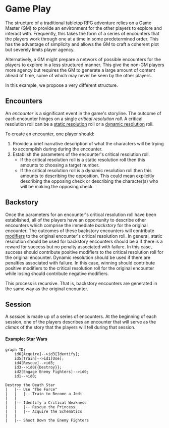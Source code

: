# Game Play
The structure of a traditional tabletop RPG adventure relies on a Game Master (GM) to provide an environment for the other players to explore and interact with.
Frequently, this takes the form of a series of encounters that the players work through one at a time in some predetermined order. This has the advantage of simplicity and allows the GM to craft a coherent plot but severely limits player agency.  

Alternatively, a GM might prepare a network of possible encounters for the players to explore in a less structured manner. This give the non-GM players more agency but requires the GM to generate a large amount of content ahead of time, some of which may never be seen by the other players.

In this example, we propose a very different structure.  

## Encounters
An _encounter_ is a significant event in the game's storyline. The outcome of each encounter hinges on a single _critical resolution roll_.  A critical resolution roll can be a
[static resolution](README.md#static-resolution)
roll or a
[dynamic resolution](README.md#dynamic-resolution)
roll.

To create an encounter, one player should:
   1. Provide a brief narrative description of what the characters will be trying to accomplish during during the encounter.
   2. Establish the parameters of the encounter's critical resolution roll.
      * If the critical resolution roll is a static resolution roll then this amounts to choosing a target number.
      * If the critical resolution roll is a dynamic resolution roll then this amounts to describing the opposition.  This could mean explicitly describing the opposing check or describing the character(s) who will be making the opposing check.

## Backstory
Once the parameters for an encounter's critical resolution roll have been established, all of the players have an opportunity to describe other encounters which comprise the immediate _backstory_ for the original encounter. The outcomes of these backstory encounters will contribute
[modifiers](README.md#modifiers)
to the original encounter's critical resolution roll.
In general, static resolution should be used for backstory encounters should be a if there is a reward for success but no penalty associated with failure.
In this case, success should contribute positive modifiers to the critical resolution roll for the original encounter.
Dynamic resolution should be used if there are penalties associated with failure.
In this case, winning should contribute positive modifiers  to the critical resolution roll for the original encounter while losing should contribute negative modifiers.

This process is recursive.  That is, backstory encounters are
generated in the same way as the original encounter.

## Session
A _session_ is made up of a series of encounters. At the beginning of each session, one of the players describes an encounter that will serve as the _climax_ of the story that the players will tell during that session.

#### Example: Star Wars
```mermaid
graph TD;
    id6[Acquire]-->id3[Identify];
    id5[Train]-->id1[Use];
    id4[Rescue]-->id3;
    id3-->id0{{Destroy}};
    id2[Engage Enemy Fighters]-->id0;
    id1-->id0;
```

```
Destroy the Death Star
|   |-- Use "The Force"
|   |   |-- Train to Become a Jedi
|   |   
|   |-- Identify a Critical Weakness
|   |   |-- Rescue the Princess
|   |   |-- Acquire the Schematics
|   |
|   |-- Shoot Down the Enemy Fighters
```    
